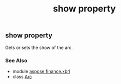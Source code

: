 ﻿---
title: show property
second_title: Aspose.Finance for Python via .NET API References
description: 
type: docs
weight: 80
url: /python-net/aspose.finance.xbrl/arc/show/
is_root: false
---

## show property


Gets or sets the show of the arc.

### See Also
* module [aspose.finance.xbrl](../../)
* class [Arc](/finance/python-net/aspose.finance.xbrl/arc)
